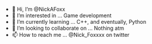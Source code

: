 - 👋 Hi, I’m @NickAFoxx
- 👀 I’m interested in ... Game development
- 🌱 I’m currently learning ... C++, and eventually, Python
- 💞️ I’m looking to collaborate on ... Nothing atm
- 📫 How to reach me ... @Nick_Foxxxx on twitter

<!---
NickAFoxx/NickAFoxx is a ✨ special ✨ repository because its `README.md` (this file) appears on your GitHub profile.
You can click the Preview link to take a look at your changes.
--->
